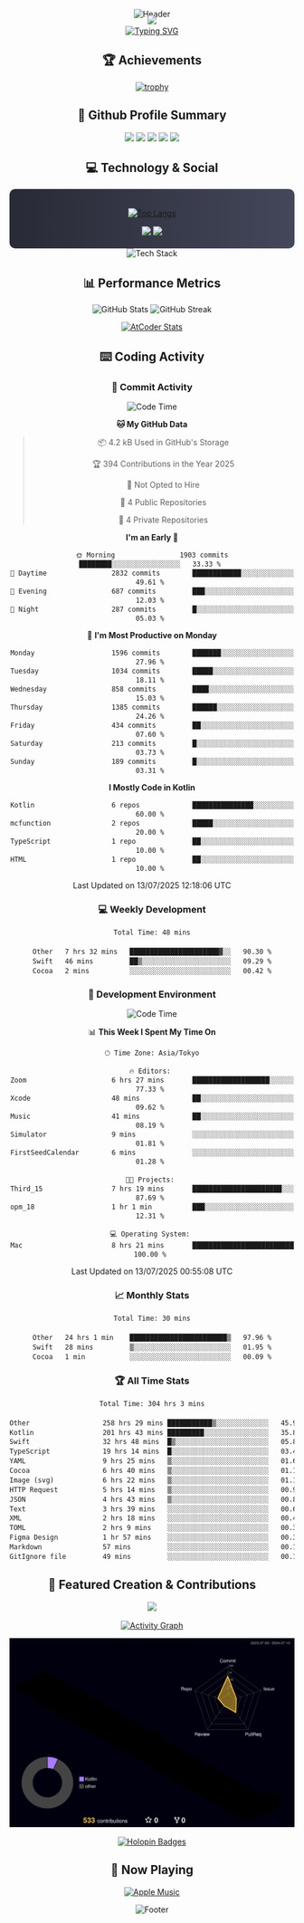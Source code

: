 <div align="center">
  
![Header](https://capsule-render.vercel.app/api?type=waving&color=gradient&customColorList=12&height=300&section=header&text=Welcome%20to%20Batapii's%20Universe&fontSize=50&animation=fadeIn&fontAlignY=40&desc=Android%20Developer%20|%20Kotlin%20LOVE%20)

<div style="margin-top: -20px;">
  <img src="https://readme-typing-svg.herokuapp.com/?lines=Crafting+Android+Experiences;Building+Tomorrow's+Apps+Today;Always+Learning,+Always+Growing&font=Fira%20Code&center=true&width=440&height=45&color=f75c7e&vCenter=true&size=22&pause=1000">
</div>

<a href="https://git.io/typing-svg">
  <img src="https://readme-typing-svg.demolab.com?font=Fira+Code&weight=600&size=28&duration=4000&pause=1000&center=true&vCenter=true&width=800&lines=Hey+there!+I'm+Batapii+%F0%9F%91%8B;Android+Developer+from+Japan+%F0%9F%87%AF%F0%9F%87%B5" alt="Typing SVG" />
</a>

## 🏆 Achievements

[![trophy](https://github-profile-trophy.vercel.app/?username=batapii&theme=onestar&no-frame=true&no-bg=true&column=8&rank=SECRET,SSS,SS,S,AAA,AA,A,B,C,?&margin-w=10&margin-h=10)](https://github.com/ryo-ma/github-profile-trophy)

## 🎯 Github Profile Summary

<div align="center">
  <img src="http://github-profile-summary-cards.vercel.app/api/cards/profile-details?username=batapii&theme=radical" />
  <img src="http://github-profile-summary-cards.vercel.app/api/cards/repos-per-language?username=batapii&theme=radical" />
  <img src="http://github-profile-summary-cards.vercel.app/api/cards/most-commit-language?username=batapii&theme=radical" />
  <img src="http://github-profile-summary-cards.vercel.app/api/cards/stats?username=batapii&theme=radical" />
  <img src="http://github-profile-summary-cards.vercel.app/api/cards/productive-time?username=batapii&theme=radical" />
</div>

## 💻 Technology & Social

<div align="center" style="background: linear-gradient(to right, #282A36, #44475A); padding: 20px; border-radius: 10px;">

[![Top Langs](https://github-readme-stats.vercel.app/api/top-langs/?username=batapii
)](https://github.com/anuraghazra/github-readme-stats)

<div style="margin-top: 15px">
<a href="https://github.com/batapii"><img src="https://img.shields.io/github/followers/batapii?style=for-the-badge&logo=github&label=Follow&color=ff6e96&labelColor=282A36"/></a>
<a href="https://twitter.com/batapii3939"><img src="https://img.shields.io/twitter/follow/batapii?style=for-the-badge&logo=twitter&color=1DA1F2&labelColor=282A36&label= Twitter"/></a>
</div>

</div>

<div align="center">
<img src="https://github-readme-tech-stack.vercel.app/api/cards?title=Tech+Stack&align=center&titleAlign=center&fontSize=20&lineHeight=10&lineCount=4&theme=github_dark&width=800&bg=%230D1117&badge=%23161B22&border=%2321262D&titleColor=%2358A6FF&line1=kotlin%2Ckotlin%2C0095D5%3Bandroid%2Candroid%2C00ff00%3Bjetpackcompose%2Cjetpack%2C4285F4%3B&line2=swift%2Cswift%2CFA7343%3Bfirebase%2Cfirebase%2CFFCA28%3Bgithub%2Cgithub%2C181717%3B&line3=typescript%2Ctypescript%2C3178C6%3Bgraphql%2Cgraphql%2CE10098%3Bsupabase%2Csupabase%2C3FCF8E%3B&line4=gradle%2Cgradle%2C02303A%3Bgitkraken%2Cgitkraken%2C179287%3Bpostman%2Cpostman%2CFF6C37%3B" alt="Tech Stack" />
</div>



## 📊 Performance Metrics

<div align="center">

![GitHub Stats](https://github-readme-stats.vercel.app/api?username=batapii&show_icons=true&theme=radical&hide_border=true&bg_color=0D1117)
![GitHub Streak](https://github-readme-streak-stats.herokuapp.com/?user=batapii&theme=radical&hide_border=true&background=0D1117)

[![AtCoder Stats](https://atcoder-readme-stats.vercel.app/stats/batapii3939?theme=dark&show_history=5&width=495)](https://github.com/iwbc-mzk/atcoder-readme-stats)

</div>

## ⌨️ Coding Activity

### 🌟 Commit Activity
<!--START_SECTION:commit-stats-->
![Code Time](http://img.shields.io/badge/Code%20Time-562%20hrs%2045%20mins-blue)

**🐱 My GitHub Data** 

> 📦 4.2 kB Used in GitHub's Storage 
 > 
> 🏆 394 Contributions in the Year 2025
 > 
> 🚫 Not Opted to Hire
 > 
> 📜 4 Public Repositories 
 > 
> 🔑 4 Private Repositories 
 > 
**I'm an Early 🐤** 

```text
🌞 Morning                1903 commits        ████████░░░░░░░░░░░░░░░░░   33.33 % 
🌆 Daytime                2832 commits        ████████████░░░░░░░░░░░░░   49.61 % 
🌃 Evening                687 commits         ███░░░░░░░░░░░░░░░░░░░░░░   12.03 % 
🌙 Night                  287 commits         █░░░░░░░░░░░░░░░░░░░░░░░░   05.03 % 
```
📅 **I'm Most Productive on Monday** 

```text
Monday                   1596 commits        ███████░░░░░░░░░░░░░░░░░░   27.96 % 
Tuesday                  1034 commits        █████░░░░░░░░░░░░░░░░░░░░   18.11 % 
Wednesday                858 commits         ████░░░░░░░░░░░░░░░░░░░░░   15.03 % 
Thursday                 1385 commits        ██████░░░░░░░░░░░░░░░░░░░   24.26 % 
Friday                   434 commits         ██░░░░░░░░░░░░░░░░░░░░░░░   07.60 % 
Saturday                 213 commits         █░░░░░░░░░░░░░░░░░░░░░░░░   03.73 % 
Sunday                   189 commits         █░░░░░░░░░░░░░░░░░░░░░░░░   03.31 % 
```


**I Mostly Code in Kotlin** 

```text
Kotlin                   6 repos             ███████████████░░░░░░░░░░   60.00 % 
mcfunction               2 repos             █████░░░░░░░░░░░░░░░░░░░░   20.00 % 
TypeScript               1 repo              ██░░░░░░░░░░░░░░░░░░░░░░░   10.00 % 
HTML                     1 repo              ██░░░░░░░░░░░░░░░░░░░░░░░   10.00 % 
```




 Last Updated on 13/07/2025 12:18:06 UTC
<!--END_SECTION:commit-stats-->

### 💻 Weekly Development
<!--START_SECTION:wakatime-->

```txt
Total Time: 48 mins

Other   7 hrs 32 mins   ██████████████████████▓░░   90.30 %
Swift   46 mins         ██▒░░░░░░░░░░░░░░░░░░░░░░   09.29 %
Cocoa   2 mins          ░░░░░░░░░░░░░░░░░░░░░░░░░   00.42 %
```

<!--END_SECTION:wakatime-->

### 🔨 Development Environment
<!--START_SECTION:dev-stats-->
![Code Time](http://img.shields.io/badge/Code%20Time-562%20hrs%2032%20mins-blue)

📊 **This Week I Spent My Time On** 

```text
🕑︎ Time Zone: Asia/Tokyo

🔥 Editors: 
Zoom                     6 hrs 27 mins       ███████████████████░░░░░░   77.33 % 
Xcode                    48 mins             ██░░░░░░░░░░░░░░░░░░░░░░░   09.62 % 
Music                    41 mins             ██░░░░░░░░░░░░░░░░░░░░░░░   08.19 % 
Simulator                9 mins              ░░░░░░░░░░░░░░░░░░░░░░░░░   01.81 % 
FirstSeedCalendar        6 mins              ░░░░░░░░░░░░░░░░░░░░░░░░░   01.28 % 

🐱‍💻 Projects: 
Third_15                 7 hrs 19 mins       ██████████████████████░░░   87.69 % 
opm_18                   1 hr 1 min          ███░░░░░░░░░░░░░░░░░░░░░░   12.31 % 

💻 Operating System: 
Mac                      8 hrs 21 mins       █████████████████████████   100.00 % 
```


 Last Updated on 13/07/2025 00:55:08 UTC
<!--END_SECTION:dev-stats-->

### 📈 Monthly Stats
<!--START_SECTION:wakamonth-->

```txt
Total Time: 30 mins

Other   24 hrs 1 min    ████████████████████████▒   97.96 %
Swift   28 mins         ▒░░░░░░░░░░░░░░░░░░░░░░░░   01.95 %
Cocoa   1 min           ░░░░░░░░░░░░░░░░░░░░░░░░░   00.09 %
```

<!--END_SECTION:wakamonth-->

### 🏆 All Time Stats
<!--START_SECTION:wakaalltime-->

```txt
Total Time: 304 hrs 3 mins

Other                  258 hrs 29 mins ███████████▒░░░░░░░░░░░░░   45.95 %
Kotlin                 201 hrs 43 mins █████████░░░░░░░░░░░░░░░░   35.86 %
Swift                  32 hrs 48 mins  █▒░░░░░░░░░░░░░░░░░░░░░░░   05.83 %
TypeScript             19 hrs 14 mins  █░░░░░░░░░░░░░░░░░░░░░░░░   03.42 %
YAML                   9 hrs 25 mins   ▒░░░░░░░░░░░░░░░░░░░░░░░░   01.67 %
Cocoa                  6 hrs 40 mins   ▒░░░░░░░░░░░░░░░░░░░░░░░░   01.19 %
Image (svg)            6 hrs 22 mins   ▒░░░░░░░░░░░░░░░░░░░░░░░░   01.13 %
HTTP Request           5 hrs 14 mins   ▒░░░░░░░░░░░░░░░░░░░░░░░░   00.93 %
JSON                   4 hrs 43 mins   ▒░░░░░░░░░░░░░░░░░░░░░░░░   00.84 %
Text                   3 hrs 39 mins   ░░░░░░░░░░░░░░░░░░░░░░░░░   00.65 %
XML                    2 hrs 18 mins   ░░░░░░░░░░░░░░░░░░░░░░░░░   00.41 %
TOML                   2 hrs 9 mins    ░░░░░░░░░░░░░░░░░░░░░░░░░   00.38 %
Figma Design           1 hr 57 mins    ░░░░░░░░░░░░░░░░░░░░░░░░░   00.35 %
Markdown               57 mins         ░░░░░░░░░░░░░░░░░░░░░░░░░   00.17 %
GitIgnore file         49 mins         ░░░░░░░░░░░░░░░░░░░░░░░░░   00.15 %
```

<!--END_SECTION:wakaalltime-->


## 🌟 Featured Creation & Contributions

<div align="center">
  <a href="https://github.com/batapii/ToDoSNS">
    <img src="https://github-readme-stats.vercel.app/api/pin/?username=batapii&repo=ToDoSNS&theme=radical&hide_border=true&bg_color=0D1117" />
  </a>

[![Activity Graph](https://github-readme-activity-graph.vercel.app/graph?username=batapii&custom_title=Contribution%20Graph&hide_border=true&theme=radical&bg_color=0D1117)](https://github.com/ashutosh00710/github-readme-activity-graph)

![3D Contrib](./profile-3d-contrib/profile-night-rainbow.svg)

[![Holopin Badges](https://holopin.me/batapii)](https://holopin.io/@batapii)

</div>

## 🎵 Now Playing

<div align="center">
  
[![Apple Music](https://music-profile.rayriffy.com/theme/dark.svg?uid=001005.6598667d2ffd4a10a4f429edd0ba24c4.1156)](https://github.com/rayriffy/apple-music-github-profile)

</div>

![Footer](https://capsule-render.vercel.app/api?type=waving&color=gradient&customColorList=12&height=100&section=footer)

</div>
